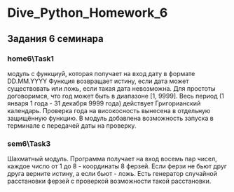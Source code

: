 # Dive_Python_Homework_6
## Задания 6 семинара

### home6\Task1
модуль с функциуй, которая получает на вход дату в формате DD.MM.YYYY Функция возвращает истину, если дата может существовать или ложь, если такая дата невозможна. Для простоты договоримся, что год может быть в диапазоне [1, 9999]. Весь период (1 января 1 года - 31 декабря 9999 года) действует Григорианский календарь. Проверка года на високосность вынесена в отдельную защищённую функцию. В модуль добавлена возможность запуска в терминале с передачей даты на проверку. 

### sem6\Task3
Шахматный модуль. Программа получает на вход восемь пар чисел, каждое число от 1 до 8 - координаты 8 ферзей. Если ферзи не бьют друг друга верните истину, а если бьют - ложь. Есть генератор случайной расстановки ферзей с проверкой возможности такой расстановки. 
